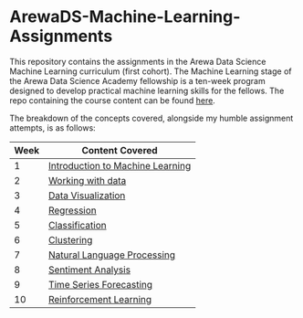 # ArewaDS-Machine-Learning-Assignments

This repository contains the assignments in the Arewa Data Science Machine Learning curriculum (first cohort). The Machine Learning stage of the Arewa Data Science Academy fellowship is a ten-week program designed to develop practical machine learning skills for the fellows. The repo containing the course content can be found [here](<https://github.com/arewadataScience/ML-4-Beginners-Arewa-Datascience>).

The breakdown of the concepts covered, alongside my humble assignment attempts, is as follows:

|Week|Content Covered|
|---|---|
|1|[Introduction to Machine Learning](https://github.com/lukmanaj/ArewaDS-Machine-Learning-Assignments/blob/main/week_01_Introduction_to_Machine_Learning/week_01_summary.md)|
|2|[Working with data](https://github.com/lukmanaj/ArewaDS-Machine-Learning-Assignments/tree/main/week_02_Working_with_data)|
|3|[Data Visualization](https://github.com/lukmanaj/ArewaDS-Machine-Learning-Assignments/tree/main/week_03_Data_Visualization)|
|4|[Regression](https://github.com/lukmanaj/ArewaDS-Machine-Learning-Assignments/tree/main/week_04_Regression)|
|5|[Classification](https://github.com/lukmanaj/ArewaDS-Machine-Learning-Assignments/tree/main/week_05_Classification)|
|6|[Clustering](https://github.com/lukmanaj/ArewaDS-Machine-Learning-Assignments/tree/main/week_06_Clustering)|
|7|[Natural Language Processing](https://github.com/lukmanaj/ArewaDS-Machine-Learning-Assignments/tree/main/week_07_Natural_Language_Processing)|
|8|[Sentiment Analysis](https://github.com/lukmanaj/ArewaDS-Machine-Learning-Assignments/tree/main/week_08_Sentiment_Analysis)|
|9|[Time Series Forecasting](https://github.com/lukmanaj/ArewaDS-Machine-Learning-Assignments/tree/main/week_09_Time_Series)|
|10|[Reinforcement Learning](https://github.com/lukmanaj/ArewaDS-Machine-Learning-Assignments/tree/main/week_10_Reinforcement_Learning)|


